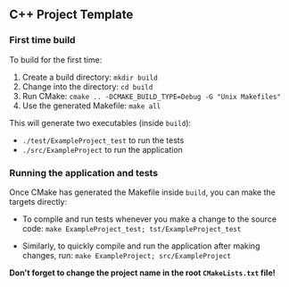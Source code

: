 ## C++ Project Template


### First time build
To build for the first time:

1. Create a build directory: ``mkdir build``
2. Change into the directory: ``cd build``
3. Run CMake: ``cmake .. -DCMAKE_BUILD_TYPE=Debug -G "Unix Makefiles"``
4. Use the generated Makefile: ``make all``

This will generate two executables (inside ``build``):

- ``./test/ExampleProject_test`` to run the tests
- ``./src/ExampleProject`` to run the application

### Running the application and tests

Once CMake has generated the Makefile inside ``build``, you can make the targets directly:

- To compile and run tests whenever you make a change to the source code:
``make ExampleProject_test; tst/ExampleProject_test``

- Similarly, to quickly compile and run the application after making changes, run:
``make ExampleProject; src/ExampleProject``




**Don't forget to change the project name in the root ``CMakeLists.txt`` file!**